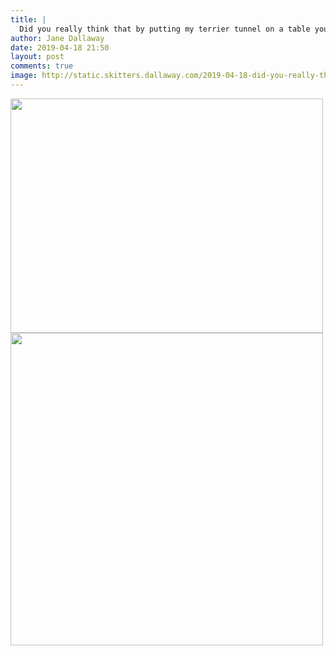 ```yaml
---
title: |
  Did you really think that by putting my terrier tunnel on a table you'd stop me clambering in?
author: Jane Dallaway
date: 2019-04-18 21:50
layout: post
comments: true
image: http://static.skitters.dallaway.com/2019-04-18-did-you-really-think-that-by-putting-my-terrier-tunnel-on-a-table-you-d-stop-me-clambering-in-thumb-1-IMG-2339.JPG
---
```


<div>
        <a href="http://static.skitters.dallaway.com/2019-04-18-did-you-really-think-that-by-putting-my-terrier-tunnel-on-a-table-you-d-stop-me-clambering-in-fullsize-1-IMG-2339.JPG">
          <img src="http://static.skitters.dallaway.com/2019-04-18-did-you-really-think-that-by-putting-my-terrier-tunnel-on-a-table-you-d-stop-me-clambering-in-thumb-1-IMG-2339.JPG" width="500" height="375"/>
        </a>
      </div><div>
        <a href="http://static.skitters.dallaway.com/2019-04-18-did-you-really-think-that-by-putting-my-terrier-tunnel-on-a-table-you-d-stop-me-clambering-in-fullsize-2-IMG-2340.JPG">
          <img src="http://static.skitters.dallaway.com/2019-04-18-did-you-really-think-that-by-putting-my-terrier-tunnel-on-a-table-you-d-stop-me-clambering-in-thumb-2-IMG-2340.JPG" width="500" height="500"/>
        </a>
      </div>


  
      